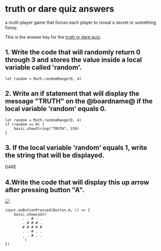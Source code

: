 # truth or dare quiz answers

a multi-player game that forces each player to reveal a secret or something funny.

This is the answer key for the [truth or dare quiz](/lessons/truth-or-dare/quiz).

## 1. Write the code that will randomly return 0 through 3  and stores the value inside a local variable called 'random'.

```blocks
let random = Math.randomRange(0, 4)
```

## 2. Write an if statement that will display the message "TRUTH" on the @boardname@  if the local variable 'random' equals 0. 

```blocks
let random = Math.randomRange(0, 4)
if (random == 0) {
    basic.showString("TRUTH", 150)
}
```

## 3. If the local variable 'random' equals 1, write the string that will be displayed. 

DARE

## 4.Write the code that will display this up arrow after pressing button "A".

![](/static/mb/lessons/truth-or-dare-0.png)

```blocks
input.onButtonPressed(Button.A, () => {
    basic.showLeds(`
        . . # . .
        . # # # .
        # # # # #
        . . # . .
        . . # . .
        `)
})

```

